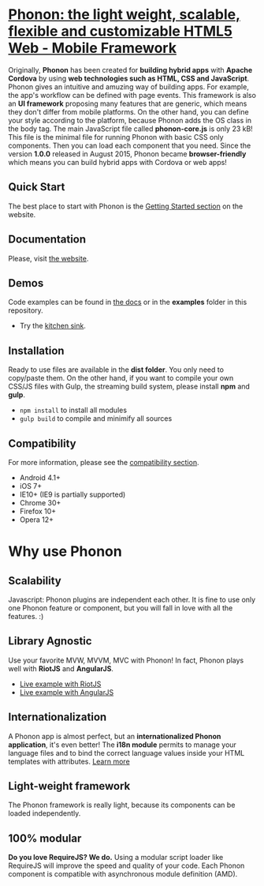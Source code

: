 # [Phonon: the light weight, scalable, flexible and customizable HTML5 Web - Mobile Framework ](http://phonon.quarkdev.com)

Originally, **Phonon** has been created for **building hybrid apps** with **Apache Cordova** by using **web technologies such as HTML, CSS and JavaScript**. Phonon gives an intuitive and amuzing way of building apps. For example, the app's workflow can be defined with page events. This framework is also an **UI framework** proposing many features that are generic, which means they don't differ from mobile platforms. On the other hand, you can define your style according to the platform, because Phonon adds the OS class in the body tag.
The main JavaScript file called **phonon-core.js** is only 23 kB! This file is the minimal file for running Phonon with basic CSS only components. Then you can load each component that you need.
Since the version **1.0.0** released in August 2015, Phonon became **browser-friendly** which means you can build hybrid apps with Cordova or web apps! 

## Quick Start

The best place to start with Phonon is the [Getting Started section](http://phonon.quarkdev.com/#getting-started) on the website.

## Documentation

Please, visit [the website](http://phonon.quarkdev.com/docs/).

## Demos

Code examples can be found in [the docs](http://phonon.quarkdev.com/docs/) or in the **examples** folder in this repository.

 - Try the [kitchen sink](http://phonon.quarkdev.com/App/public/phonon/kitchen-sink/).

## Installation

Ready to use files are available in the **dist folder**. You only need to copy/paste them.
On the other hand, if you want to compile your own CSS/JS files with Gulp, the streaming build system, please install **npm** and **gulp**.

 - `npm install` to install all modules
 - `gulp build` to compile and minimify all sources
 
## Compatibility

For more information, please see the [compatibility section](http://phonon.quarkdev.com/#compatibility).

 - Android 4.1+
 - iOS 7+
 - IE10+ (IE9 is partially supported)
 - Chrome 30+
 - Firefox 10+
 - Opera 12+

# Why use Phonon

## Scalability

Javascript: Phonon plugins are independent each other.
It is fine to use only one Phonon feature or component, but you will fall in love with all the features. :)


## Library Agnostic

Use your favorite MVW, MVVM, MVC with Phonon! In fact, Phonon plays well with **RiotJS** and **AngularJS**.

 - [Live example with RiotJS](http://phonon.quarkdev.com/App/public/phonon/examples/pizza-app-with-riot/)
 - [Live example with AngularJS](http://phonon.quarkdev.com/App/public/phonon/examples/pizza-app-with-angular/)


## Internationalization

A Phonon app is almost perfect, but an **internationalized Phonon application**, it's even better! 
The **i18n module** permits to manage your language files and to bind the correct language values inside your HTML templates with attributes.
[Learn more](http://phonon.quarkdev.com/docs/i18n/)

## Light-weight framework

The Phonon framework is really light, because its components can be loaded independently.

## 100% modular

**Do you love RequireJS? We do.**
Using a modular script loader like RequireJS will improve the speed and quality of your code. 
Each Phonon component is compatible with asynchronous module definition (AMD).

